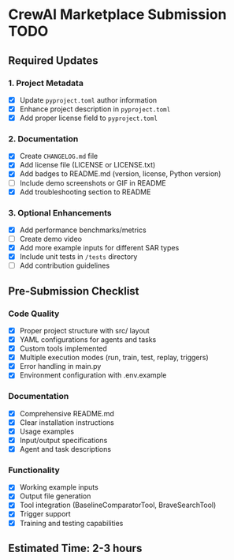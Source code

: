 # CrewAI Marketplace Submission TODO

## Required Updates

### 1. Project Metadata
- [x] Update `pyproject.toml` author information
- [x] Enhance project description in `pyproject.toml`
- [x] Add proper license field to `pyproject.toml`

### 2. Documentation
- [x] Create `CHANGELOG.md` file
- [x] Add license file (LICENSE or LICENSE.txt)
- [x] Add badges to README.md (version, license, Python version)
- [ ] Include demo screenshots or GIF in README
- [x] Add troubleshooting section to README

### 3. Optional Enhancements
- [x] Add performance benchmarks/metrics
- [ ] Create demo video
- [x] Add more example inputs for different SAR types
- [x] Include unit tests in `/tests` directory
- [ ] Add contribution guidelines

## Pre-Submission Checklist

### Code Quality
- [x] Proper project structure with src/ layout
- [x] YAML configurations for agents and tasks
- [x] Custom tools implemented
- [x] Multiple execution modes (run, train, test, replay, triggers)
- [x] Error handling in main.py
- [x] Environment configuration with .env.example

### Documentation
- [x] Comprehensive README.md
- [x] Clear installation instructions
- [x] Usage examples
- [x] Input/output specifications
- [x] Agent and task descriptions

### Functionality
- [x] Working example inputs
- [x] Output file generation
- [x] Tool integration (BaselineComparatorTool, BraveSearchTool)
- [x] Trigger support
- [x] Training and testing capabilities

## Estimated Time: 2-3 hours